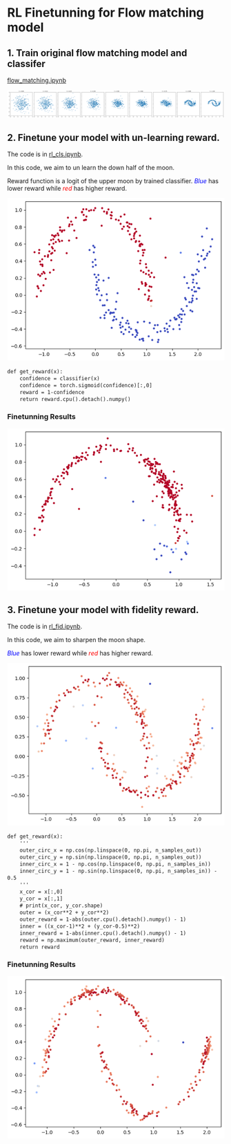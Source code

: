 # RL Finetunning for Flow matching model

## 1. Train original flow matching model and classifer
[flow_matching.ipynb](flow_matching.ipynb)

![original_policy](./assets/ori.png)  


## 2. Finetune your model with un-learning reward.
The code is in [rl_cls.ipynb](rl_cls.ipynb). 

In this code, we aim to un learn the down half of the moon. 

Reward function is a logit of the upper moon by trained classifier. 
<span style="color:blue">*Blue* </span> has lower reward while <span style="color:red">*red* </span> has higher reward. 

![Reward](./assets/before.png)
```
def get_reward(x):
    confidence = classifier(x)
    confidence = torch.sigmoid(confidence)[:,0]
    reward = 1-confidence
    return reward.cpu().detach().numpy()
```

### Finetunning Results

![Final](./assets/result.png)


## 3. Finetune your model with fidelity reward.
The code is in [rl_fid.ipynb](rl_fid.ipynb).

In this code, we aim to sharpen the moon shape. 

<span style="color:blue">*Blue* </span> has lower reward while <span style="color:red">*red* </span> has higher reward. 

![Reward](./assets/fid_before.png)
```
def get_reward(x):
    '''
    outer_circ_x = np.cos(np.linspace(0, np.pi, n_samples_out))
    outer_circ_y = np.sin(np.linspace(0, np.pi, n_samples_out))
    inner_circ_x = 1 - np.cos(np.linspace(0, np.pi, n_samples_in))
    inner_circ_y = 1 - np.sin(np.linspace(0, np.pi, n_samples_in)) - 0.5
    '''
    x_cor = x[:,0]
    y_cor = x[:,1]
    # print(x_cor, y_cor.shape)
    outer = (x_cor**2 + y_cor**2)
    outer_reward = 1-abs(outer.cpu().detach().numpy() - 1) 
    inner = ((x_cor-1)**2 + (y_cor-0.5)**2)
    inner_reward = 1-abs(inner.cpu().detach().numpy() - 1)
    reward = np.maximum(outer_reward, inner_reward) 
    return reward
```

### Finetunning Results

![Final](./assets/fid_after.png)